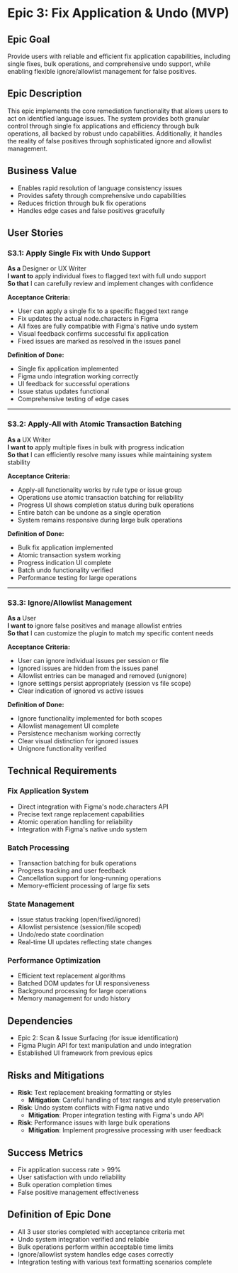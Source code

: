 # Epic 3: Fix Application & Undo (MVP)

## Epic Goal
Provide users with reliable and efficient fix application capabilities, including single fixes, bulk operations, and comprehensive undo support, while enabling flexible ignore/allowlist management for false positives.

## Epic Description
This epic implements the core remediation functionality that allows users to act on identified language issues. The system provides both granular control through single fix applications and efficiency through bulk operations, all backed by robust undo capabilities. Additionally, it handles the reality of false positives through sophisticated ignore and allowlist management.

## Business Value
- Enables rapid resolution of language consistency issues
- Provides safety through comprehensive undo capabilities
- Reduces friction through bulk fix operations
- Handles edge cases and false positives gracefully

## User Stories

### S3.1: Apply Single Fix with Undo Support
**As a** Designer or UX Writer  
**I want to** apply individual fixes to flagged text with full undo support  
**So that** I can carefully review and implement changes with confidence

**Acceptance Criteria:**
- User can apply a single fix to a specific flagged text range
- Fix updates the actual node.characters in Figma
- All fixes are fully compatible with Figma's native undo system
- Visual feedback confirms successful fix application
- Fixed issues are marked as resolved in the issues panel

**Definition of Done:**
- Single fix application implemented
- Figma undo integration working correctly
- UI feedback for successful operations
- Issue status updates functional
- Comprehensive testing of edge cases

---

### S3.2: Apply-All with Atomic Transaction Batching
**As a** UX Writer  
**I want to** apply multiple fixes in bulk with progress indication  
**So that** I can efficiently resolve many issues while maintaining system stability

**Acceptance Criteria:**
- Apply-all functionality works by rule type or issue group
- Operations use atomic transaction batching for reliability
- Progress UI shows completion status during bulk operations
- Entire batch can be undone as a single operation
- System remains responsive during large bulk operations

**Definition of Done:**
- Bulk fix application implemented
- Atomic transaction system working
- Progress indication UI complete
- Batch undo functionality verified
- Performance testing for large operations

---

### S3.3: Ignore/Allowlist Management
**As a** User  
**I want to** ignore false positives and manage allowlist entries  
**So that** I can customize the plugin to match my specific content needs

**Acceptance Criteria:**
- User can ignore individual issues per session or file
- Ignored issues are hidden from the issues panel
- Allowlist entries can be managed and removed (unignore)
- Ignore settings persist appropriately (session vs file scope)
- Clear indication of ignored vs active issues

**Definition of Done:**
- Ignore functionality implemented for both scopes
- Allowlist management UI complete
- Persistence mechanism working correctly
- Clear visual distinction for ignored issues
- Unignore functionality verified

## Technical Requirements

### Fix Application System
- Direct integration with Figma's node.characters API
- Precise text range replacement capabilities
- Atomic operation handling for reliability
- Integration with Figma's native undo system

### Batch Processing
- Transaction batching for bulk operations
- Progress tracking and user feedback
- Cancellation support for long-running operations
- Memory-efficient processing of large fix sets

### State Management
- Issue status tracking (open/fixed/ignored)
- Allowlist persistence (session/file scoped)
- Undo/redo state coordination
- Real-time UI updates reflecting state changes

### Performance Optimization
- Efficient text replacement algorithms
- Batched DOM updates for UI responsiveness
- Background processing for large operations
- Memory management for undo history

## Dependencies
- Epic 2: Scan & Issue Surfacing (for issue identification)
- Figma Plugin API for text manipulation and undo integration
- Established UI framework from previous epics

## Risks and Mitigations
- **Risk**: Text replacement breaking formatting or styles
  - **Mitigation**: Careful handling of text ranges and style preservation
- **Risk**: Undo system conflicts with Figma native undo
  - **Mitigation**: Proper integration testing with Figma's undo API
- **Risk**: Performance issues with large bulk operations
  - **Mitigation**: Implement progressive processing with user feedback

## Success Metrics
- Fix application success rate > 99%
- User satisfaction with undo reliability
- Bulk operation completion times
- False positive management effectiveness

## Definition of Epic Done
- All 3 user stories completed with acceptance criteria met
- Undo system integration verified and reliable
- Bulk operations perform within acceptable time limits
- Ignore/allowlist system handles edge cases correctly
- Integration testing with various text formatting scenarios complete
